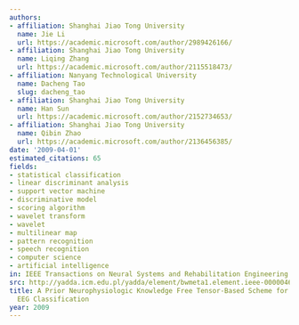 ```yaml
---
authors:
- affiliation: Shanghai Jiao Tong University
  name: Jie Li
  url: https://academic.microsoft.com/author/2989426166/
- affiliation: Shanghai Jiao Tong University
  name: Liqing Zhang
  url: https://academic.microsoft.com/author/2115518473/
- affiliation: Nanyang Technological University
  name: Dacheng Tao
  slug: dacheng_tao
- affiliation: Shanghai Jiao Tong University
  name: Han Sun
  url: https://academic.microsoft.com/author/2152734653/
- affiliation: Shanghai Jiao Tong University
  name: Qibin Zhao
  url: https://academic.microsoft.com/author/2136456385/
date: '2009-04-01'
estimated_citations: 65
fields:
- statistical classification
- linear discriminant analysis
- support vector machine
- discriminative model
- scoring algorithm
- wavelet transform
- wavelet
- multilinear map
- pattern recognition
- speech recognition
- computer science
- artificial intelligence
in: IEEE Transactions on Neural Systems and Rehabilitation Engineering
src: http://yadda.icm.edu.pl/yadda/element/bwmeta1.element.ieee-000004685904
title: A Prior Neurophysiologic Knowledge Free Tensor-Based Scheme for Single Trial
  EEG Classification
year: 2009
---
```

